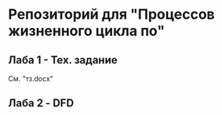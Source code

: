 # Репозиторий для "Процессов жизненного цикла по"
## Лаба 1 - Тех. задание
См. "тз.docx"
## Лаба 2 - DFD